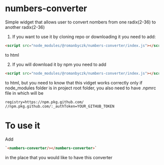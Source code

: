 # numbers-converter

Simple widget that allows user to convert nombers from one radix(2-36) to another radix(2-36)

1. If you want to use it by cloning repo or downloading it you need to add:

```html
<script src="node_modules/@romanbyczk/numbers-converter/index.js"></script>
```

to html

2. If you will download it by npm you need to add

```html
<script src="node_modules/@romanbyczk/numbers-converter/index.js"></script>
```

to html, but you need to know that this vidget works correctly only if node_modules folder is in project root folder, you also need to have .npmrc file in which will be

```
registry=https://npm.pkg.github.com/
//npm.pkg.github.com/:_authToken=YOUR_GITHUB_TOKEN
```

# To use it

Add

```html
`<numbers-converter/></numbers-converter>`
```

in the place that you would like to have this converter

